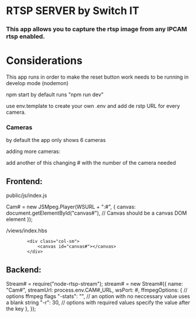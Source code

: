 # RTSP SERVER by Switch IT

### This app allows you to capture the rtsp image from any IPCAM rtsp enabled.

# **Considerations**

This app runs in order to make the reset button work needs to be running
in develop mode (nodemon)

npm start by default runs "npm run dev"

use env.template to create your own .env and add de rstp URL for every camera.

### Cameras

by default the app only shows 6 cameras

adding more cameras:

add another of this changing # with the number of the camera needed

## Frontend:

public/js/index.js

Cam# = new JSMpeg.Player(WSURL + ":#", {
canvas: document.getElementById("canvas#"), // Canvas should be a canvas DOM element
});

/views/index.hbs

            <div class="col-sm">
                <canvas id="canvas#"></canvas>
            </div>

## Backend:

Stream# = require("node-rtsp-stream");
stream# = new Stream#({
name: "Cam#",
streamUrl: process.env.CAM#\_URL,
wsPort: #,
ffmpegOptions: {
// options ffmpeg flags
"-stats": "", // an option with no neccessary value uses a blank string
"-r": 30, // options with required values specify the value after the key
},
});
